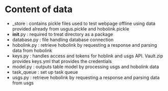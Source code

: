 # Content of data

- _store : contains pickle files used to test webpage offline using data provided already from usgus.pickle and hobolink.pickle
- __init__.py : required to treat directory as a package
- database.py : file handling database connection
- hobolink.py : retrieve hobolink by requesting a response and parsing data from hobolink 
- keys.py : handles access and tokens for hoblink and usgs API. Vault.zip provides keys.yml that provides the credentials
- model.py : outputs table model by processing usgs and hobolink data 
- task_queue : set up task queue 
- usgs.py : retrieve hobolink by requesting a response and parsing data from usgs
